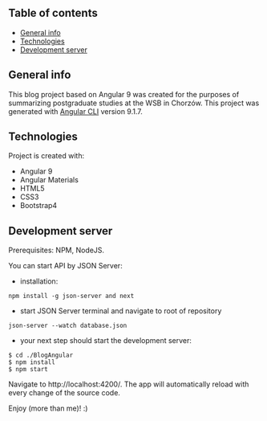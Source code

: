## Table of contents
* [General info](#general-info)
* [Technologies](#technologies)
* [Development server](#development-server)

## General info
This blog project based on Angular 9 was created for the purposes of summarizing postgraduate studies at the WSB in Chorzów.
This project was generated with [Angular CLI](https://github.com/angular/angular-cli) version 9.1.7.

## Technologies
Project is created with:
* Angular 9
* Angular Materials
* HTML5
* CSS3
* Bootstrap4

## Development server
Prerequisites: NPM, NodeJS.

You can start API by JSON Server:
* installation: 
```
npm install -g json-server and next
```

* start JSON Server 
terminal and navigate to root of repository

```
json-server --watch database.json
```

* your next step should start the development server:

```
$ cd ./BlogAngular
$ npm install
$ npm start
```
Navigate to http://localhost:4200/. 
The app will automatically reload with every change of the source code.

Enjoy (more than me)! :)
	

	

